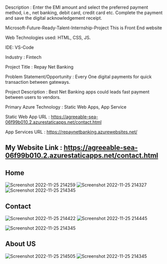 Description : Enter the EMI amount and select the preferred payment method, i.e., net banking, debit card, credit card etc. Complete the payment and save the digital acknowledgement receipt.

Microsoft-Future-Ready-Talent-Internship-Project This is Front End website

Web Technologies used: HTML, CSS, JS.

IDE: VS-Code

Industry : Fintech

Project Title : Repay Net Banking

Problem Statement/Opportunity : Every One digital payments for quick transaction between gateways.

Project Description : Best Net Banking apps could leads fast payment between users to vendors.

Primary Azure Technology : Static Web Apps, App Service

Static Web App URL : https://agreeable-sea-06f99b010.2.azurestaticapps.net/contact.html

App Services URL : https://repaynetbanking.azurewebsites.net/

## My Website Link : https://agreeable-sea-06f99b010.2.azurestaticapps.net/contact.html

## Home
![Screenshot 2022-11-25 214259](https://user-images.githubusercontent.com/116649393/204024341-bd53c15f-f983-423e-94cf-fdd80644723e.jpg)
![Screenshot 2022-11-25 214327](https://user-images.githubusercontent.com/116649393/204024464-414d7053-85d9-4143-9fd4-05d7a7e4cf38.jpg)
![Screenshot 2022-11-25 214345](https://user-images.githubusercontent.com/116649393/204024476-a8a7474f-7599-4544-900e-756e3dd49fb6.jpg)

## Contact
![Screenshot 2022-11-25 214422](https://user-images.githubusercontent.com/116649393/204024560-6b5f1664-9fbb-4ec2-8db9-19ebcbb0582f.jpg)
![Screenshot 2022-11-25 214445](https://user-images.githubusercontent.com/116649393/204024640-63f0644d-6467-495b-a5ab-d371f51fb35a.jpg)

![Screenshot 2022-11-25 214345](https://user-images.githubusercontent.com/116649393/204024576-9c615505-097f-494d-b549-9a25b8d782b8.jpg)

## About US
![Screenshot 2022-11-25 214505](https://user-images.githubusercontent.com/116649393/204024621-359b0de3-e9fa-4387-9736-ea702a54b01f.jpg)
![Screenshot 2022-11-25 214345](https://user-images.githubusercontent.com/116649393/204024662-c6ba1895-2f0c-45d0-8724-7630d4eb8201.jpg)

